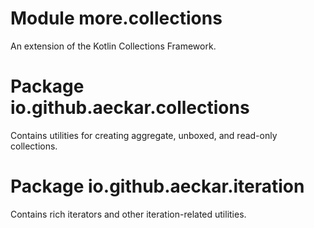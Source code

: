 # Module more.collections

An extension of the Kotlin Collections Framework.

# Package io.github.aeckar.collections

Contains utilities for creating aggregate, unboxed, and read-only collections.

# Package io.github.aeckar.iteration

Contains rich iterators and other iteration-related utilities.
